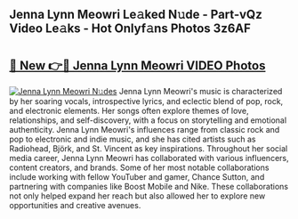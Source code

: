 ## Jenna Lynn Meowri Le𝚊ked N𝚞de - Part-vQz Video Le𝚊ks - Hot Onlyf𝚊ns Photos 3z6AF

# <h2><a href="http://ab75335.deff.icu/?id=Jenna+Lynn+Meowri">🔗 New 👉🔴 Jenna Lynn Meowri VIDEO Photos</a></h2>

[![Jenna Lynn Meowri N𝚞des](https://i.imgur.com/rIISA9y.gif)](http://ab75335.deff.icu/?id=Jenna+Lynn+Meowri)
Jenna Lynn Meowri's music is characterized by her soaring vocals, introspective lyrics, and eclectic blend of pop, rock, and electronic elements. Her songs often explore themes of love, relationships, and self-discovery, with a focus on storytelling and emotional authenticity. Jenna Lynn Meowri's influences range from classic rock and pop to electronic and indie music, and she has cited artists such as Radiohead, Björk, and St. Vincent as key inspirations. Throughout her social media career, Jenna Lynn Meowri has collaborated with various influencers, content creators, and brands. Some of her most notable collaborations include working with fellow YouTuber and gamer, Chance Sutton, and partnering with companies like Boost Mobile and Nike. These collaborations not only helped expand her reach but also allowed her to explore new opportunities and creative avenues.
